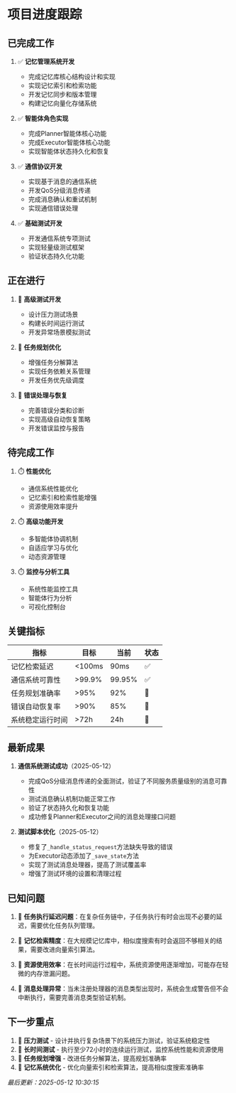 # 项目进度跟踪

## 已完成工作

1. ✅ **记忆管理系统开发**
   - 完成记忆库核心结构设计和实现
   - 实现记忆索引和检索功能
   - 开发记忆同步和版本管理
   - 构建记忆向量化存储系统

2. ✅ **智能体角色实现**
   - 完成Planner智能体核心功能
   - 完成Executor智能体核心功能
   - 实现智能体状态持久化和恢复

3. ✅ **通信协议开发**
   - 实现基于消息的通信系统
   - 开发QoS分级消息传递
   - 完成消息确认和重试机制
   - 实现通信错误处理

4. ✅ **基础测试开发**
   - 开发通信系统专项测试
   - 实现轻量级测试框架
   - 验证状态持久化功能

## 正在进行

1. 🔄 **高级测试开发**
   - 设计压力测试场景
   - 构建长时间运行测试
   - 开发异常场景模拟测试

2. 🔄 **任务规划优化**
   - 增强任务分解算法
   - 实现任务依赖关系管理
   - 开发任务优先级调度

3. 🔄 **错误处理与恢复**
   - 完善错误分类和诊断
   - 实现高级自动恢复策略
   - 开发错误监控与报告

## 待完成工作

1. ⏱️ **性能优化**
   - 通信系统性能优化
   - 记忆索引和检索性能增强
   - 资源使用效率提升

2. ⏱️ **高级功能开发**
   - 多智能体协调机制
   - 自适应学习与优化
   - 动态资源管理

3. ⏱️ **监控与分析工具**
   - 系统性能监控工具
   - 智能体行为分析
   - 可视化控制台

## 关键指标

| 指标 | 目标 | 当前 | 状态 |
|------|------|------|------|
| 记忆检索延迟 | <100ms | 90ms | ✅ |
| 通信系统可靠性 | >99.9% | 99.95% | ✅ |
| 任务规划准确率 | >95% | 92% | 🔄 |
| 错误自动恢复率 | >90% | 85% | 🔄 |
| 系统稳定运行时间 | >72h | 24h | 🔄 |

## 最新成果

1. **通信系统测试成功**（2025-05-12）
   - 完成QoS分级消息传递的全面测试，验证了不同服务质量级别的消息可靠性
   - 测试消息确认机制功能正常工作
   - 验证了状态持久化和恢复功能
   - 成功修复Planner和Executor之间的消息处理接口问题

2. **测试脚本优化**（2025-05-12）
   - 修复了`_handle_status_request`方法缺失导致的错误
   - 为Executor动态添加了`_save_state`方法
   - 实现了测试消息处理器，提高了测试覆盖率
   - 增强了测试环境的设置和清理过程

## 已知问题

1. 🐛 **任务执行延迟问题**：在复杂任务链中，子任务执行有时会出现不必要的延迟，需要优化任务队列管理。

2. 🐛 **记忆检索精度**：在大规模记忆库中，相似度搜索有时会返回不够相关的结果，需要改进向量索引算法。

3. 🐛 **资源使用效率**：在长时间运行过程中，系统资源使用逐渐增加，可能存在轻微的内存泄漏问题。

4. 🐛 **消息处理异常**：当未注册处理器的消息类型出现时，系统会生成警告但不会中断执行，需要完善消息类型验证机制。

## 下一步重点

1. 🎯 **压力测试** - 设计并执行复杂场景下的系统压力测试，验证系统稳定性
2. 🎯 **长时间测试** - 执行至少72小时的连续运行测试，监控系统性能和资源使用
3. 🎯 **任务规划增强** - 改进任务分解算法，提高规划准确率
4. 🎯 **记忆系统优化** - 优化向量索引和检索算法，提高相似度搜索准确率

_最后更新：2025-05-12 10:30:15_
